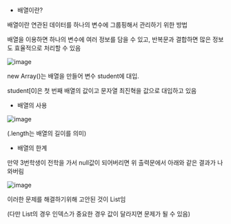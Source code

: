 - 배열이란?

배열이란 연관된 데이터를 하나의 변수에 그룹핑해서 관리하기 위한 방법

배열을 이용하면 하나의 변수에 여러 정보를 담을 수 있고, 반복문과 결합하면 많은 정보도 효율적으로 처리할 수 있음

![image](https://user-images.githubusercontent.com/103404604/187079616-9093f8bc-aca9-4f95-889d-21203c4712d0.png)

new Array()는 배열을 만들어 변수 student에 대입.

student[0]은 첫 번째 배열의 값이고 문자열 최진혁을 값으로 대입하고 있음

- 배열의 사용

![image](https://user-images.githubusercontent.com/103404604/187079752-c868e376-9fea-442f-bac4-e4c6e2194b20.png)

(.length는 배열의 길이를 의미)

- 배열의 한계

만약 3번학생이 전학을 가서 null값이 되어버리면 위 출력문에서 아래와 같은 결과가 나와버림

![image](https://user-images.githubusercontent.com/103404604/187079835-b74dff9e-9b7d-4421-80b1-125941aedd2d.png)

이러한 문제를 해결하기위해 고안된 것이 List임

(다만 List의 경우 인덱스가 중요한 경우 값이 달라지면 문제가 될 수 있음)
